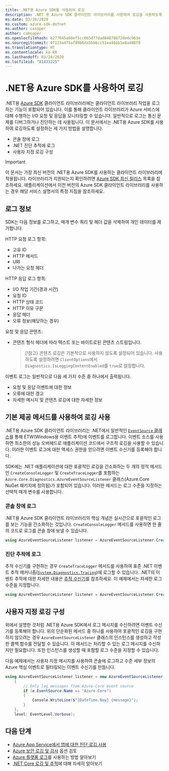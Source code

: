 ```yaml
---
title: .NET용 Azure SDK를 사용하여 로깅
description: .NET 용 Azure SDK 클라이언트 라이브러리를 사용하여 로깅을 사용하도록 설정하는 방법 알아보기
ms.date: 03/20/2020
ms.custom: azure-sdk-dotnet
ms.author: casoper
author: camsoper
ms.openlocfilehash: b277045a60ef5cc065d77dad84878872dedc963e
ms.sourcegitcommit: 07123a475af89b6da5bb6cc51ea40ab1e8a488f0
ms.translationtype: HT
ms.contentlocale: ko-KR
ms.lasthandoff: 03/24/2020
ms.locfileid: "81433225"
---
```

# <a name="logging-with-the-azure-sdk-for-net"></a>.NET용 Azure SDK를 사용하여 로깅

.NET용 [Azure SDK](https://azure.microsoft.com/downloads/) 클라이언트 라이브러리에는 클라이언트 라이브러리 작업을 로그하는 기능이 포함되어 있습니다. 이를 통해 클라이언트 라이브러리가 Azure 서비스에 대해 수행하는 I/O 요청 및 응답을 모니터링할 수 있습니다. 일반적으로 로그는 통신 문제를 디버그하거나 진단하는 데 사용됩니다. 이 문서에서는 .NET용 Azure SDK를 사용하여 로깅하도록 설정하는 세 가지 방법을 설명합니다.

- 콘솔 창에 로그
- .NET 진단 추적에 로그
- 사용자 지정 로깅 구성

> [!IMPORTANT]
> 이 문서는 가장 최신 버전의 .NET용 Azure SDK를 사용하는 클라이언트 라이브러리에 적용됩니다. 라이브러리가 지원되는지 확인하려면 [Azure SDK 최신 릴리스](https://azure.github.io/azure-sdk/releases/latest/index.html) 목록을 참조하세요. 애플리케이션에서 이전 버전의 Azure SDK 클라이언트 라이브러리를 사용하는 경우 해당 서비스 설명서의 특정 지침을 참조하세요.

## <a name="log-information"></a>로그 정보

SDK는 다음 정보를 로그하고, 매개 변수 쿼리 및 헤더 값을 삭제하여 개인 데이터를 제거합니다.

HTTP 요청 로그 항목:

- 고유 ID
- HTTP 메서드
- URI
- 나가는 요청 헤더

HTTP 응답 로그 항목:

- I/O 작업 기간(경과 시간)
- 요청 ID
- HTTP 상태 코드
- HTTP 이유 구문
- 응답 헤더
- 오류 정보(해당하는 경우)

요청 및 응답 콘텐츠:

- 콘텐츠 형식 헤더에 따라 텍스트 또는 바이트로된 콘텐츠 스트림입니다.
     > [!참고} 콘텐츠 로깅은 기본적으로 사용하지 않도록 설정되어 있습니다. 사용하도록 설정하려면 `ClientOptions`에서 `Diagnostics.IsLoggingContentEnabled`를 `true`로 설정합니다.

이벤트 로그는 일반적으로 다음 세 가지 수준 중 하나에서 출력됩니다.

- 요청 및 응답 이벤트에 대한 정보
- 오류에 대한 경고
- 자세한 메시지 및 콘텐츠 로깅에 대한 자세한 정보

## <a name="enable-logging-with-built-in-methods"></a>기본 제공 메서드를 사용하여 로깅 사용

.NET용 Azure SDK 클라이언트 라이브러리는 .NET에서 일반적인 [`EventSource` 클래스](/dotnet/api/system.diagnostics.tracing.eventsource)를 통해 ETW(Windows용 이벤트 추적)에 이벤트를 로그합니다. 이벤트 소스를 사용하면 최소한의 성능 오버헤드로 애플리케이션 코드에서 구조적 로깅을 사용할 수 있습니다. 이러한 이벤트 로그에 대한 액세스 권한을 얻으려면 이벤트 수신기를 등록해야 합니다.

SDK에는 .NET 애플리케이션에 대한 포괄적인 로깅을 간소화하는 두 개의 정적 메서드인 `CreateConsoleLogger` 및 `CreateTraceLogger`를 포함하는 `Azure.Core.Diagnostics.AzureEventSourceListener` 클래스(Azure.Core NuGet 패키지에 정의됨)가 포함되어 있습니다. 이러한 메서드는 로그 수준을 지정하는 선택적 매개 변수를 사용합니다.

### <a name="log-to-the-console-window"></a>콘솔 창에 로그

.NET용 Azure SDK 클라이언트 라이브러리의 핵심 개념은 실시간으로 포괄적인 로그를 보는 기능을 간소화하는 것입니다. `CreateConsoleLogger` 메서드를 사용하면 한 줄의 코드로 로그를 콘솔 창에 보낼 수 있습니다.

```csharp
using AzureEventSourceListener listener = AzureEventSourceListener.CreateConsoleLogger();
```

### <a name="log-to-diagnostic-traces"></a>진단 추적에 로그

추적 수신기를 구현하는 경우 `CreateTraceLogger` 메서드를 사용하여 표준 .NET 이벤트 추적 메커니즘([`System.Diagnostics.Tracing`](https://docs.microsoft.com/dotnet/api/system.diagnostics.tracing))에 로그할 수 있습니다. .NET의 이벤트 추적에 대한 자세한 내용은 [추적 수신기](https://docs.microsoft.com/dotnet/framework/debug-trace-profile/trace-listeners)를 참조하세요. 이 예제에서는 자세한 로그 수준을 지정합니다.

```csharp
using AzureEventSourceListener listener = AzureEventSourceListener.CreateTraceLogger(EventLevel.Verbose);
```

## <a name="configure-custom-logging"></a>사용자 지정 로깅 구성

위에서 설명한 것처럼 .NET용 Azure SDK에서 로그 메시지를 수신하려면 이벤트 수신기를 등록해야 합니다. 위의 단순화된 메서드 중 하나를 사용하여 포괄적인 로깅을 구현하지 않으려는 경우 `AzureEventSourceListener` 클래스의 인스턴스를 생성하고 작성한 콜백 함수를 전달할 수 있습니다. 이 메서드는 처리할 수 있는 로그 메시지를 수신하지만 필요합니다. 또한 인스턴스를 생성할 때 포함할 로그 수준을 지정할 수 있습니다.

다음 예제에서는 사용자 지정 메시지를 사용하여 콘솔에 로그하고 수준 세부 정보의 Azure 핵심 이벤트로 필터링되는 이벤트 수신기를 만듭니다.

```csharp
using AzureEventSourceListener listener = new AzureEventSourceListener((e, message) =>
    {
        // Only log messages from Azure-Core event source
        if (e.EventSource.Name == "Azure-Core")
        {
            Console.WriteLine($"{DateTime.Now} {message}");
        }
    },
    level: EventLevel.Verbose);
```

## <a name="next-steps"></a>다음 단계

- [Azure App Service에서 앱에 대한 진단 로깅 사용](https://docs.microsoft.com/azure/app-service/troubleshoot-diagnostic-logs)
- [Azure 보안 로깅 및 감사](https://docs.microsoft.com/azure/security/fundamentals/log-audit) 옵션 검토
- [Azure 플랫폼 로그](https://docs.microsoft.com/azure/azure-monitor/platform/platform-logs-overview)를 사용하는 방법 알아보기
- [.NET Core 로깅 및 추적](https://docs.microsoft.com/dotnet/core/diagnostics/logging-tracing)에 대해 자세히 알아보기
